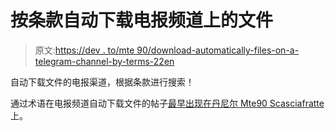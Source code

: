 # 按条款自动下载电报频道上的文件

> 原文:[https://dev . to/mte 90/download-automatically-files-on-a-telegram-channel-by-terms-22en](https://dev.to/mte90/download-automatically-files-on-a-telegram-channel-by-terms-22en)

自动下载文件的电报渠道，根据条款进行搜索！

通过术语在电报频道自动下载文件的帖子[最早出现在](https://daniele.tech/2019/08/download-automatically-files-on-a-telegram-channel-by-terms/)[丹尼尔 Mte90 Scasciafratte](https://daniele.tech/eng) 上。
